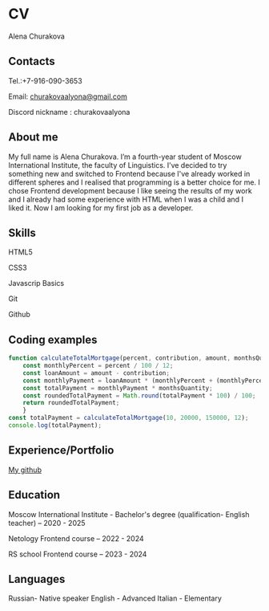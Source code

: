 # CV
Alena Churakova

## Contacts
Tel.:+7-916-090-3653

Email: churakovaalyona@gmail.com

Discord nickname : churakovaalyona


## About me
My full name is Alena Churakova.
I’m a fourth-year student of Moscow International Institute, the faculty of Linguistics. I’ve decided to try something new and switched to Frontend because I've already worked in different spheres and I realised that programming is a better choice for me. I chose Frontend development because I like seeing the results of my work and I already had some experience with HTML when I was a child and I liked it.
Now I am looking for my first job as a developer.


## Skills

HTML5

CSS3

Javascrip Basics

Git

Github

## Coding examples

```js
function calculateTotalMortgage(percent, contribution, amount, monthsQuantity) {
	const monthlyPercent = percent / 100 / 12;
	const loanAmount = amount - contribution;
	const monthlyPayment = loanAmount * (monthlyPercent + (monthlyPercent / (Math.pow(1 + monthlyPercent, monthsQuantity) - 1)));
	const totalPayment = monthlyPayment * monthsQuantity;
	const roundedTotalPayment = Math.round(totalPayment * 100) / 100;
	return roundedTotalPayment;
    }
const totalPayment = calculateTotalMortgage(10, 20000, 150000, 12);
console.log(totalPayment); 
```


## Experience/Portfolio
[My github](https://churakovaalyona.github.io/)

## Education
Moscow International Institute - Bachelor's degree (qualification- English teacher) – 2020 - 2025

Netology Frontend course – 2022 - 2024

RS school Frontend course – 2023 - 2024

## Languages
Russian- Native speaker
English - Advanced
Italian - Elementary
